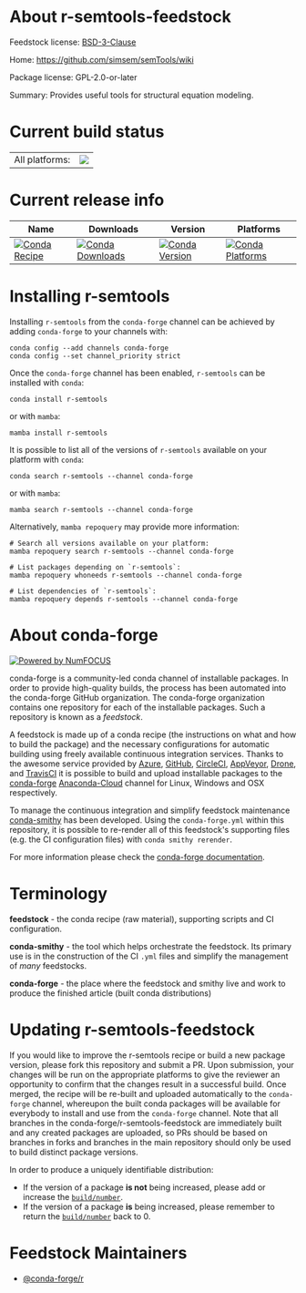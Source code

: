 About r-semtools-feedstock
==========================

Feedstock license: [BSD-3-Clause](https://github.com/conda-forge/r-semtools-feedstock/blob/main/LICENSE.txt)

Home: https://github.com/simsem/semTools/wiki

Package license: GPL-2.0-or-later

Summary: Provides useful tools for structural equation modeling.

Current build status
====================


<table><tr><td>All platforms:</td>
    <td>
      <a href="https://dev.azure.com/conda-forge/feedstock-builds/_build/latest?definitionId=1596&branchName=main">
        <img src="https://dev.azure.com/conda-forge/feedstock-builds/_apis/build/status/r-semtools-feedstock?branchName=main">
      </a>
    </td>
  </tr>
</table>

Current release info
====================

| Name | Downloads | Version | Platforms |
| --- | --- | --- | --- |
| [![Conda Recipe](https://img.shields.io/badge/recipe-r--semtools-green.svg)](https://anaconda.org/conda-forge/r-semtools) | [![Conda Downloads](https://img.shields.io/conda/dn/conda-forge/r-semtools.svg)](https://anaconda.org/conda-forge/r-semtools) | [![Conda Version](https://img.shields.io/conda/vn/conda-forge/r-semtools.svg)](https://anaconda.org/conda-forge/r-semtools) | [![Conda Platforms](https://img.shields.io/conda/pn/conda-forge/r-semtools.svg)](https://anaconda.org/conda-forge/r-semtools) |

Installing r-semtools
=====================

Installing `r-semtools` from the `conda-forge` channel can be achieved by adding `conda-forge` to your channels with:

```
conda config --add channels conda-forge
conda config --set channel_priority strict
```

Once the `conda-forge` channel has been enabled, `r-semtools` can be installed with `conda`:

```
conda install r-semtools
```

or with `mamba`:

```
mamba install r-semtools
```

It is possible to list all of the versions of `r-semtools` available on your platform with `conda`:

```
conda search r-semtools --channel conda-forge
```

or with `mamba`:

```
mamba search r-semtools --channel conda-forge
```

Alternatively, `mamba repoquery` may provide more information:

```
# Search all versions available on your platform:
mamba repoquery search r-semtools --channel conda-forge

# List packages depending on `r-semtools`:
mamba repoquery whoneeds r-semtools --channel conda-forge

# List dependencies of `r-semtools`:
mamba repoquery depends r-semtools --channel conda-forge
```


About conda-forge
=================

[![Powered by
NumFOCUS](https://img.shields.io/badge/powered%20by-NumFOCUS-orange.svg?style=flat&colorA=E1523D&colorB=007D8A)](https://numfocus.org)

conda-forge is a community-led conda channel of installable packages.
In order to provide high-quality builds, the process has been automated into the
conda-forge GitHub organization. The conda-forge organization contains one repository
for each of the installable packages. Such a repository is known as a *feedstock*.

A feedstock is made up of a conda recipe (the instructions on what and how to build
the package) and the necessary configurations for automatic building using freely
available continuous integration services. Thanks to the awesome service provided by
[Azure](https://azure.microsoft.com/en-us/services/devops/), [GitHub](https://github.com/),
[CircleCI](https://circleci.com/), [AppVeyor](https://www.appveyor.com/),
[Drone](https://cloud.drone.io/welcome), and [TravisCI](https://travis-ci.com/)
it is possible to build and upload installable packages to the
[conda-forge](https://anaconda.org/conda-forge) [Anaconda-Cloud](https://anaconda.org/)
channel for Linux, Windows and OSX respectively.

To manage the continuous integration and simplify feedstock maintenance
[conda-smithy](https://github.com/conda-forge/conda-smithy) has been developed.
Using the ``conda-forge.yml`` within this repository, it is possible to re-render all of
this feedstock's supporting files (e.g. the CI configuration files) with ``conda smithy rerender``.

For more information please check the [conda-forge documentation](https://conda-forge.org/docs/).

Terminology
===========

**feedstock** - the conda recipe (raw material), supporting scripts and CI configuration.

**conda-smithy** - the tool which helps orchestrate the feedstock.
                   Its primary use is in the construction of the CI ``.yml`` files
                   and simplify the management of *many* feedstocks.

**conda-forge** - the place where the feedstock and smithy live and work to
                  produce the finished article (built conda distributions)


Updating r-semtools-feedstock
=============================

If you would like to improve the r-semtools recipe or build a new
package version, please fork this repository and submit a PR. Upon submission,
your changes will be run on the appropriate platforms to give the reviewer an
opportunity to confirm that the changes result in a successful build. Once
merged, the recipe will be re-built and uploaded automatically to the
`conda-forge` channel, whereupon the built conda packages will be available for
everybody to install and use from the `conda-forge` channel.
Note that all branches in the conda-forge/r-semtools-feedstock are
immediately built and any created packages are uploaded, so PRs should be based
on branches in forks and branches in the main repository should only be used to
build distinct package versions.

In order to produce a uniquely identifiable distribution:
 * If the version of a package **is not** being increased, please add or increase
   the [``build/number``](https://docs.conda.io/projects/conda-build/en/latest/resources/define-metadata.html#build-number-and-string).
 * If the version of a package **is** being increased, please remember to return
   the [``build/number``](https://docs.conda.io/projects/conda-build/en/latest/resources/define-metadata.html#build-number-and-string)
   back to 0.

Feedstock Maintainers
=====================

* [@conda-forge/r](https://github.com/conda-forge/r/)

